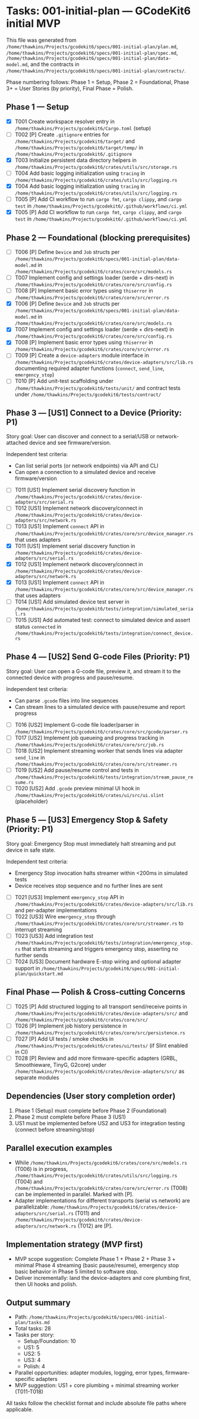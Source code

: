  # Tasks: 001-initial-plan — GCodeKit6 initial MVP

 This file was generated from `/home/thawkins/Projects/gcodekit6/specs/001-initial-plan/plan.md`,
 `/home/thawkins/Projects/gcodekit6/specs/001-initial-plan/spec.md`,
 `/home/thawkins/Projects/gcodekit6/specs/001-initial-plan/data-model.md`, and
 the contracts in `/home/thawkins/Projects/gcodekit6/specs/001-initial-plan/contracts/`.

 Phase numbering follows: Phase 1 = Setup, Phase 2 = Foundational, Phase 3+ = User Stories (by priority), Final Phase = Polish.

 ## Phase 1 — Setup

 - [X] T001 Create workspace resolver entry in `/home/thawkins/Projects/gcodekit6/Cargo.toml` (setup)
 - [ ] T002 [P] Create `.gitignore` entries for `/home/thawkins/Projects/gcodekit6/target/` and `/home/thawkins/Projects/gcodekit6/target/temp/` in `/home/thawkins/Projects/gcodekit6/.gitignore`
- [X] T003 Initialize persistent data directory helpers in `/home/thawkins/Projects/gcodekit6/crates/utils/src/storage.rs`
 - [ ] T004 Add basic logging initialization using `tracing` in `/home/thawkins/Projects/gcodekit6/crates/utils/src/logging.rs`
 - [X] T004 Add basic logging initialization using `tracing` in `/home/thawkins/Projects/gcodekit6/crates/utils/src/logging.rs`
 - [ ] T005 [P] Add CI workflow to run `cargo fmt`, `cargo clippy`, and `cargo test` in `/home/thawkins/Projects/gcodekit6/.github/workflows/ci.yml`
 - [X] T005 [P] Add CI workflow to run `cargo fmt`, `cargo clippy`, and `cargo test` in `/home/thawkins/Projects/gcodekit6/.github/workflows/ci.yml`

 ## Phase 2 — Foundational (blocking prerequisites)

 - [ ] T006 [P] Define `Device` and `Job` structs per `/home/thawkins/Projects/gcodekit6/specs/001-initial-plan/data-model.md` in `/home/thawkins/Projects/gcodekit6/crates/core/src/models.rs`
 - [ ] T007 Implement config and settings loader (serde + dirs-next) in `/home/thawkins/Projects/gcodekit6/crates/core/src/config.rs`
 - [ ] T008 [P] Implement basic error types using `thiserror` in `/home/thawkins/Projects/gcodekit6/crates/core/src/error.rs`
- [X] T006 [P] Define `Device` and `Job` structs per `/home/thawkins/Projects/gcodekit6/specs/001-initial-plan/data-model.md` in `/home/thawkins/Projects/gcodekit6/crates/core/src/models.rs`
- [X] T007 Implement config and settings loader (serde + dirs-next) in `/home/thawkins/Projects/gcodekit6/crates/core/src/config.rs`
- [X] T008 [P] Implement basic error types using `thiserror` in `/home/thawkins/Projects/gcodekit6/crates/core/src/error.rs`
 - [ ] T009 [P] Create a `device-adapters` module interface in `/home/thawkins/Projects/gcodekit6/crates/device-adapters/src/lib.rs` documenting required adapter functions (`connect`, `send_line`, `emergency_stop`)
 - [ ] T010 [P] Add unit-test scaffolding under `/home/thawkins/Projects/gcodekit6/tests/unit/` and contract tests under `/home/thawkins/Projects/gcodekit6/tests/contract/`

 ## Phase 3 — [US1] Connect to a Device (Priority: P1)

 Story goal: User can discover and connect to a serial/USB or network-attached device and see firmware/version.

 Independent test criteria:
 - Can list serial ports (or network endpoints) via API and CLI
 - Can open a connection to a simulated device and receive firmware/version

 - [ ] T011 [US1] Implement serial discovery function in `/home/thawkins/Projects/gcodekit6/crates/device-adapters/src/serial.rs`
 - [ ] T012 [US1] Implement network discovery/connect in `/home/thawkins/Projects/gcodekit6/crates/device-adapters/src/network.rs`
 - [ ] T013 [US1] Implement `connect` API in `/home/thawkins/Projects/gcodekit6/crates/core/src/device_manager.rs` that uses adapters
 - [X] T011 [US1] Implement serial discovery function in `/home/thawkins/Projects/gcodekit6/crates/device-adapters/src/serial.rs`
 - [X] T012 [US1] Implement network discovery/connect in `/home/thawkins/Projects/gcodekit6/crates/device-adapters/src/network.rs`
 - [X] T013 [US1] Implement `connect` API in `/home/thawkins/Projects/gcodekit6/crates/core/src/device_manager.rs` that uses adapters
 - [ ] T014 [US1] Add simulated device test server in `/home/thawkins/Projects/gcodekit6/tests/integration/simulated_serial.rs`
 - [ ] T015 [US1] Add automated test: connect to simulated device and assert status `connected` in `/home/thawkins/Projects/gcodekit6/tests/integration/connect_device.rs`

 ## Phase 4 — [US2] Send G-code Files (Priority: P1)

 Story goal: User can open a G-code file, preview it, and stream it to the connected device with progress and pause/resume.

 Independent test criteria:
 - Can parse `.gcode` files into line sequences
 - Can stream lines to a simulated device with pause/resume and report progress

 - [ ] T016 [US2] Implement G-code file loader/parser in `/home/thawkins/Projects/gcodekit6/crates/core/src/gcode/parser.rs`
 - [ ] T017 [US2] Implement job queueing and progress tracking in `/home/thawkins/Projects/gcodekit6/crates/core/src/job.rs`
 - [ ] T018 [US2] Implement streaming worker that sends lines via adapter `send_line` in `/home/thawkins/Projects/gcodekit6/crates/core/src/streamer.rs`
 - [ ] T019 [US2] Add pause/resume control and tests in `/home/thawkins/Projects/gcodekit6/tests/integration/stream_pause_resume.rs`
 - [ ] T020 [US2] Add `.gcode` preview minimal UI hook in `/home/thawkins/Projects/gcodekit6/crates/ui/src/ui.slint` (placeholder)

 ## Phase 5 — [US3] Emergency Stop & Safety (Priority: P1)

 Story goal: Emergency Stop must immediately halt streaming and put device in safe state.

 Independent test criteria:
 - Emergency Stop invocation halts streamer within <200ms in simulated tests
 - Device receives stop sequence and no further lines are sent

 - [ ] T021 [US3] Implement `emergency_stop` API in `/home/thawkins/Projects/gcodekit6/crates/device-adapters/src/lib.rs` and per-adapter implementations
 - [ ] T022 [US3] Wire `emergency_stop` through `/home/thawkins/Projects/gcodekit6/crates/core/src/streamer.rs` to interrupt streaming
 - [ ] T023 [US3] Add integration test `/home/thawkins/Projects/gcodekit6/tests/integration/emergency_stop.rs` that starts streaming and triggers emergency stop, asserting no further sends
 - [ ] T024 [US3] Document hardware E-stop wiring and optional adapter support in `/home/thawkins/Projects/gcodekit6/specs/001-initial-plan/quickstart.md`

 ## Final Phase — Polish & Cross-cutting Concerns

 - [ ] T025 [P] Add structured logging to all transport send/receive points in `/home/thawkins/Projects/gcodekit6/crates/device-adapters/src/` and `/home/thawkins/Projects/gcodekit6/crates/core/src/`
 - [ ] T026 [P] Implement job history persistence in `/home/thawkins/Projects/gcodekit6/crates/core/src/persistence.rs`
 - [ ] T027 [P] Add UI tests / smoke checks in `/home/thawkins/Projects/gcodekit6/crates/ui/tests/` (if Slint enabled in CI)
 - [ ] T028 [P] Review and add more firmware-specific adapters (GRBL, Smoothieware, TinyG, G2core) under `/home/thawkins/Projects/gcodekit6/crates/device-adapters/src/` as separate modules

 ## Dependencies (User story completion order)

 1. Phase 1 (Setup) must complete before Phase 2 (Foundational)
 2. Phase 2 must complete before Phase 3 (US1)
 3. US1 must be implemented before US2 and US3 for integration testing (connect before streaming/stop)

 ## Parallel execution examples

 - While `/home/thawkins/Projects/gcodekit6/crates/core/src/models.rs` (T006) is in progress, `/home/thawkins/Projects/gcodekit6/crates/utils/src/logging.rs` (T004) and `/home/thawkins/Projects/gcodekit6/crates/core/src/error.rs` (T008) can be implemented in parallel. Marked with [P].
 - Adapter implementations for different transports (serial vs network) are parallelizable: `/home/thawkins/Projects/gcodekit6/crates/device-adapters/src/serial.rs` (T011) and `/home/thawkins/Projects/gcodekit6/crates/device-adapters/src/network.rs` (T012) are [P].

 ## Implementation strategy (MVP first)

 - MVP scope suggestion: Complete Phase 1 + Phase 2 + Phase 3 + minimal Phase 4 streaming (basic pause/resume), emergency stop basic behavior in Phase 5 limited to software stop.
 - Deliver incrementally: land the device-adapters and core plumbing first, then UI hooks and polish.

 ## Output summary

 - Path: `/home/thawkins/Projects/gcodekit6/specs/001-initial-plan/tasks.md`
 - Total tasks: 28
 - Tasks per story:
   - Setup/Foundation: 10
   - US1: 5
   - US2: 5
   - US3: 4
   - Polish: 4
 - Parallel opportunities: adapter modules, logging, error types, firmware-specific adapters
 - MVP suggestion: US1 + core plumbing + minimal streaming worker (T011-T018)

 All tasks follow the checklist format and include absolute file paths where applicable.
